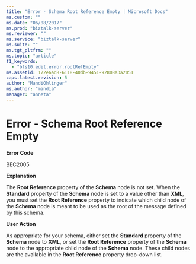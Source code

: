 ```yaml
---
title: "Error - Schema Root Reference Empty | Microsoft Docs"
ms.custom: ""
ms.date: "06/08/2017"
ms.prod: "biztalk-server"
ms.reviewer: ""
ms.service: "biztalk-server"
ms.suite: ""
ms.tgt_pltfrm: ""
ms.topic: "article"
f1_keywords: 
  - "bts10.edit.error.rootRefEmpty"
ms.assetid: 172e6ad8-6118-40db-9451-92808a3a2051
caps.latest.revision: 5
author: "MandiOhlinger"
ms.author: "mandia"
manager: "anneta"
---
```

# Error - Schema Root Reference Empty
**Error Code**  
  
 BEC2005  
  
 **Explanation**  
  
 The **Root Reference** property of the **Schema** node is not set. When the **Standard** property of the **Schema** node is set to a value other than **XML**, you must set the **Root Reference** property to indicate which child node of the **Schema** node is meant to be used as the root of the message defined by this schema.  
  
 **User Action**  
  
 As appropriate for your schema, either set the **Standard** property of the **Schema** node to **XML**, or set the **Root Reference** property of the **Schema** node to the appropriate child node of the **Schema** node. These child nodes are the available in the **Root Reference** property drop-down list.